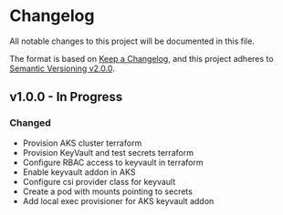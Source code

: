# Changelog

All notable changes to this project will be documented in this file.

The format is based on [Keep a Changelog](https://keepachangelog.com/en/1.0.0/),
and this project adheres to [Semantic Versioning v2.0.0](https://semver.org/spec/v2.0.0.html).

## v1.0.0 - In Progress

### Changed

- Provision AKS cluster terraform
- Provision KeyVault and test secrets terraform
- Configure RBAC access to keyvault in terraform
- Enable keyvault addon in AKS
- Configure csi provider class for keyvault
- Create a pod with mounts pointing to secrets
- Add local exec provisioner for AKS keyvault addon
